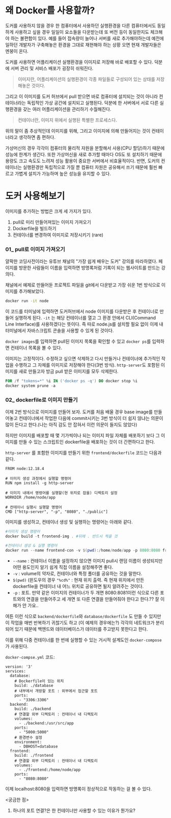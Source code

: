 # 왜 Docker를 사용할까?

도커를 사용하지 않을 경우 한 컴퓨터에서 사용하던 실행환경을 다른 컴퓨터에서도 동일하게 사용하고 싶을 경우 일일이 요소들을 다운받는데 또 버전 등이 동일한지도 체크해야 하는 불편함이 있다. 예를 들어 접속량이 늘어나 서버를 새로 추가해야하는데 예전에 일하던 개발자가 구축해놓은 환경을 그대로 재현해야 하는 상황 오면 현재 개발자들은 멘붕이 온다.

도커를 사용하면 어플리케이션 실행환경을 이미지로 저장해 바로 배포할 수 있다. 덕분에 서버 관리 및 서비스 배포가 굉장히 쉬워진다.

> 이미지란, 어플리케이션의 실행환경이 각종 파일들로 구성되어 있는 상태를 저장해놓은 것이다.

그리고 이 이미지를 도커 허브에서 pull 받으면 바로 컴퓨터에 설치되는 것이 아니라 컨테이너라는 독립적인 가상 공간에 설치되고 실행된다. 덕분에 한 서버에서 서로 다른 실행환경을 갖는 여러 어플리케이션을 관리하기 수월해진다.

> 컨테이너란, 이미지 위에서 실행된 특별한 프로세스다.

위의 말이 좀 추상적인데 이미지를 위해, 그리고 이미지에 의해 만들어지는 것이 컨테이너라고 생각하면 좀 편하다.

가상머신의 경우 각각이 컴퓨터의 물리적 자원을 분할해서 사용(CPU 할당)하기 때문에 성능에 한계가 생긴다. 또한 가상머신을 새로 추가할 때마다 OS도 또 설치하기 때문에 용량도 크고 속도도 느려져 성능 활용이 중요한 서버에서 비효율적이다. 반면, 도커의 컨테이너는 실행환경만 독립적으로 가질 뿐 컴퓨터 자원은 공유해서 쓰기 때문에 훨씬 빠르고 가볍게 설치가 가능하며 높은 성능을 유지할 수 있다.

# 도커 사용해보기

이미지를 추가하는 방법은 크게 세 가지가 있다.

1. pull로 미리 만들어져있는 이미지 가져오기
2. Dockerfile을 빌드하기
3. 컨테이너를 변경하여 이미지로 저장시키기 (rare)

### 01_ pull로 이미지 가져오기

얄팍한 코딩사전이라는 유튜브 채널의 "가장 쉽게 배우는 도커" 강의를 따라하였다. 페이지를 방문한 사람들이 이름을 입력하면 방명록처럼 기록이 되는 웹사이트를 만드는 강의다.

채널에서 예제로 만들어둔 프로젝트 파일을 git에서 다운받고 가장 쉬운 1번 방식으로 이미지를 추가해보았다. 

```bash
docker run -it node
```

이 코드를 터미널에 입력하면 도커허브에서 node 이미지를 다운받은 후 컨테이너로 만들어 실행하게 된다. `-it` 는 해당 컨테이너를 열고 그 환경 안에서 CLI(Command Line Interface)를 사용하겠다는 뜻이다. 즉 따로 node.js를 설치할 필요 없이 이제 내 터미널에서 자바스크립트 콘솔을 사용할 수 있게 된 것이다.

`docker images`를 입력하면 pull된 이미지 목록을 확인할 수 있고 `docker ps`를 입력하면 컨테이너 목록을 볼 수 있다.

이미지는 고정적이다. 수정하고 싶으면 삭제하고 다시 만들거나 컨테이너에 추가적인 작업을 수행하고 그 자체를 이미지로 저장해야 한다(3번 방식). `http-server`도 포함된 이미지를 새로 만들고자 방금 pull 받은 이미지를 모두 삭제한다.

```powershell
FOR /f "tokens=*" %i IN ('docker ps -q') DO docker stop %i
docker system prune -a
```

### 02_ dockerfile로 이미지 만들기

이제 2번 방식으로 이미지를 만들어 보자. 도커를 처음 배울 경우 base image를 만들어놓고 컨테이너에서 작업한 다음에 commit시키는 3번 방식이 더 쉽지 않냐는 의문이 많이 든다고 한다.(나는 아직 감도 안 잡혀서 이런 의문이 들지도 않았다)

하지만 이미지를 배포할 때 몇 기가씩이나 되는 이미지 파일 자체를 배포하기 보다 그 이미지를 만들 수 있는 스크립트인 dockerfile을 배포하는 것이 더 간편하다고 한다. 

`http-server` 를 포함한 이미지를 만들기 위한 `frontend/dockerfile` 코드는 다음과 같다.

```docker
FROM node:12.18.4

# 이미지 생성 과정에서 실행할 명령어
RUN npm install -g http-server 

# 이미지 내에서 명령어를 실행할(현 위치로 잡을) 디렉토리 설정
WORKDIR /home/node/app

# 컨테이너 실행시 실행할 명령어
CMD ["http-server", "-p", "8080", "./public"]
```

이미지를 생성하고, 컨테이너 생성 및 실행하는 명령어는 아래와 같다.

```powershell
#이미지 생성 명령어
docker build -t frontend-img . #뒤에 . 반드시 찍을 것

#컨테이너 생성 & 실행 명령어
docker run --name frontend-con -v $(pwd):/home/node/app -p 8080:8080 frontend-img
```

- `--name` : 컨테이너 이름을 설정하지 않으면 이미지 pull시 랜덤 이름이 생성되지만 어떤 용도인지 알기 쉽게 직접 이름을 설정해주면 좋다.
- `-v` : volume의 약자로, 컨테이너와 특정 폴더를 공유하는 것을 말한다.
- `$(pwd)` (윈도우의 경우 `"%cd%"` : 현재 위치 출력. 즉 현재 위치에서 만든 dockerfile을 컨테이너 내 어느 위치로 공유하면 될지 알려주는 것이다.
- `-p` : 포트. 만약 같은 이미지의 컨테이너가 두 개면 8080:8081이런 식으로 다른 포트와의 연결을 만들어주고 세 개면 또 다른 연결을 만들어줘야 한다고 한다.?? 잘 이해가 안 가요..

여튼 이런 식으로 `backend/dockerfile`와 `database/dockerfile` 도 만들 수 있지만 이 작업을 매번 반복하기 귀찮기도 하고 (이 예제의 경우에는?) 각각의 네트워크가 분리되어 있기 때문에 백엔드와 데이터베이스가 데이터를 주고받지 못한다고 한다.

이를 위해 다중 컨테이너를 한 번에 실행할 수 있는 거시적 설계도인 `docker-compose` 가 사용된다.

`docker-compse.yml` 코드:

```docker
version: '3'
services:
  database:
    # Dockerfile이 있는 위치
    build: ./database
    # 내부에서 개방할 포트 : 외부에서 접근할 포트
    ports:
      - "3306:3306"
  backend:
    build: ./backend
    # 연결할 외부 디렉토리 : 컨테이너 내 디렉토리
    volumes:
      - ./backend:/usr/src/app
    ports:
      - "5000:5000"
    # 환경변수 설정
    environment: 
      - DBHOST=database
  frontend:
    build: ./frontend
    # 연결할 외부 디렉토리 : 컨테이너 내 디렉토리
    volumes:
      - ./frontend:/home/node/app
    ports:
      - "8080:8080"
```

이제 localhost:8080을 입력하면 방명록이 정상적으로 작동하는 걸 볼 수 있다.

<궁금한 점> 

1. 하나의 포트 연결?은 한 컨테이너만 사용할 수 있는 이유가 뭔가요?
